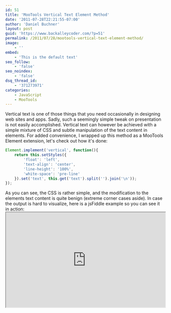 ```yaml
---
id: 51
title: 'MooTools Vertical Text Element Method'
date: '2011-07-28T22:21:55-07:00'
author: 'Daniel Buchner'
layout: post
guid: 'https://www.backalleycoder.com/?p=51'
permalink: /2011/07/28/mootools-vertical-text-element-method/
image:
    - ''
embed:
    - 'This is the default text'
seo_follow:
    - 'false'
seo_noindex:
    - 'false'
dsq_thread_id:
    - '371273971'
categories:
    - JavaScript
    - MooTools
---
```


Vertical text is one of those things that you need occasionally in designing web sites and apps. Sadly, such a seemingly simple tweak on presentation is not easily accomplished. Vertical text can however be achieved with a simple mixture of CSS and subtle manipulation of the text content in elements. For added convenience, I wrapped up this method as a MooTools Element extension, let's check out how it's done:

```javascript
Element.implement('vertical', function(){
    return this.setStyles({
        'float': 'left',
        'text-align': 'center',
        'line-height': '100%',
        'white-space': 'pre-line'
    }).set('text', this.get('text').split('').join('\n'));  
});

```

 As you can see, the CSS is rather simple, and the modification to the elements text content is quite benign (extreme corner cases aside). In case the output is hard to visualize, here is a jsFiddle example so you can see it in action: <iframe src="http://jsfiddle.net/9QhjL/14/embedded/?clickable=true" style="width: 100%; height: 300px"></iframe>